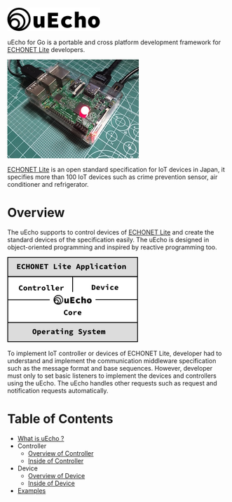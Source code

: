 ![logo](doc/img/logo.png)

uEcho for Go is a portable and cross platform development framework for [ECHONET Lite][enet] developers.

![RaspberyPi](doc/img/example_raspberry_pi.jpg)

[ECHONET Lite][enet] is an open standard specification for IoT devices in Japan, it specifies more than 100 IoT devices such as crime prevention sensor, air conditioner and refrigerator.

# Overview

The uEcho supports to control devices of [ECHONET Lite][enet] and create the standard devices of the specification easily. The uEcho is designed in object-oriented programming and inspired by reactive programming too.

![framwork](doc/img/framework.png)

To implement IoT controller or devices of ECHONET Lite, developer had to understand and implement the communication middleware specification such as the message format and base sequences. However, developer must only to set basic listeners to implement the devices and controllers using the uEcho. The uEcho handles other requests such as request and notification requests automatically.

# Table of Contents

- [What is uEcho ?](doc/overview.md)
- Controller
  - [Overview of Controller](doc/controller_overview.md)
  - [Inside of Controller](doc/controller_inside.md)
- Device
  - [Overview of Device](doc/device_overview.md)
  - [Inside of Device](doc/device_inside.md)
- [Examples](doc/examples.md)

[enet]:http://echonet.jp/english/
